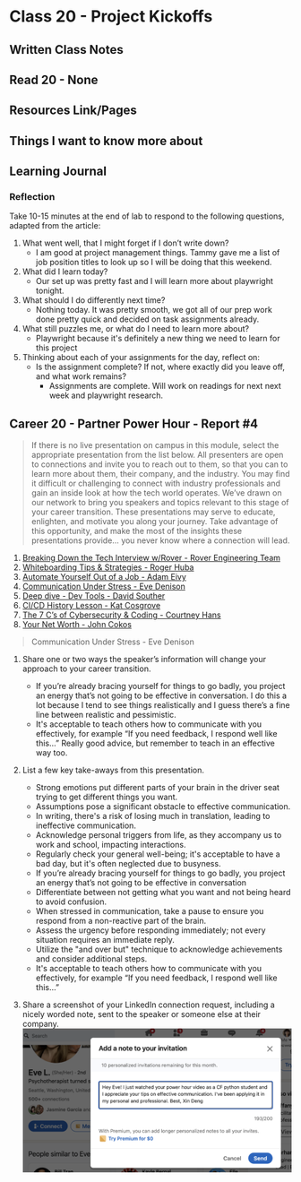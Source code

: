 # Class 20 - Project Kickoffs

## Written Class Notes

## Read 20 - None

## Resources Link/Pages

## Things I want to know more about

## Learning Journal

### Reflection

Take 10-15 minutes at the end of lab to respond to the following questions, adapted from the article:

1. What went well, that I might forget if I don’t write down?
   - I am good at project management things. Tammy gave me a list of job position titles to look up so I will be doing that this weekend.
2. What did I learn today?
   - Our set up was pretty fast and I will learn more about playwright tonight.
3. What should I do differently next time?
   - Nothing today. It was pretty smooth, we got all of our prep work done pretty quick and decided on task assignments already.
4. What still puzzles me, or what do I need to learn more about?
   - Playwright because it's definitely a new thing we need to learn for this project
5. Thinking about each of your assignments for the day, reflect on:
   - Is the assignment complete? If not, where exactly did you leave off, and what work remains?
     - Assignments are complete. Will work on readings for next next week and playwright research.

## Career 20 - Partner Power Hour - Report #4

> If there is no live presentation on campus in this module, select the appropriate presentation from the list below. All presenters are open to connections and invite you to reach out to them, so that you can to learn more about them, their company, and the industry.
> You may find it difficult or challenging to connect with industry professionals and gain an inside look at how the tech world operates. We’ve drawn on our network to bring you speakers and topics relevant to this stage of your career transition. These presentations may serve to educate, enlighten, and motivate you along your journey. Take advantage of this opportunity, and make the most of the insights these presentations provide… you never know where a connection will lead.

1. [Breaking Down the Tech Interview w/Rover - Rover Engineering Team](https://youtu.be/_6Fi8FFvdQs)
2. [Whiteboarding Tips & Strategies - Roger Huba](https://youtu.be/aDL3403Q6xY)
3. [Automate Yourself Out of a Job - Adam Eivy](https://youtu.be/2VJV-zNCtF8)
4. [Communication Under Stress - Eve Denison](https://youtu.be/K0fnB3ygcm4)
5. [Deep dive - Dev Tools - David Souther](https://youtu.be/nGNQCisfj8Q)
6. [CI/CD History Lesson - Kat Cosgrove](https://youtu.be/_Md_NTWNgOE)
7. [The 7 C’s of Cybersecurity & Coding - Courtney Hans](https://youtu.be/GqRDGi4ta5U)
8. [Your Net Worth - John Cokos](https://youtu.be/Qu-_1b3xYGQ)

> Communication Under Stress - Eve Denison

1. Share one or two ways the speaker’s information will change your approach to your career transition.

   - If you’re already bracing yourself for things to go badly, you project an energy that’s not going to be effective in conversation. I do this a lot because I tend to see things realistically and I guess there’s a fine line between realistic and pessimistic.
   - It's acceptable to teach others how to communicate with you effectively, for example “If you need feedback, I respond well like this…” Really good advice, but remember to teach in an effective way too.

1. List a few key take-aways from this presentation.

   - Strong emotions put different parts of your brain in the driver seat trying to get different things you want.
   - Assumptions pose a significant obstacle to effective communication.
   - In writing, there's a risk of losing much in translation, leading to ineffective communication.
   - Acknowledge personal triggers from life, as they accompany us to work and school, impacting interactions.
   - Regularly check your general well-being; it's acceptable to have a bad day, but it's often neglected due to busyness.
   - If you’re already bracing yourself for things to go badly, you project an energy that’s not going to be effective in conversation
   - Differentiate between not getting what you want and not being heard to avoid confusion.
   - When stressed in communication, take a pause to ensure you respond from a non-reactive part of the brain.
   - Assess the urgency before responding immediately; not every situation requires an immediate reply.
   - Utilize the "and over but" technique to acknowledge achievements and consider additional steps.
   - It's acceptable to teach others how to communicate with you effectively, for example “If you need feedback, I respond well like this…”

1. Share a screenshot of your LinkedIn connection request, including a nicely worded note, sent to the speaker or someone else at their company.
   ![Eve Denison](./img/eve-denison.png)
